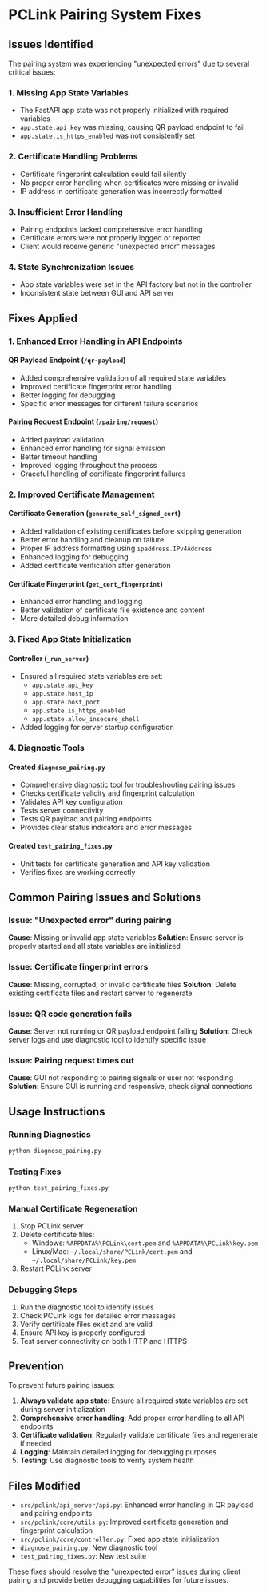 # PCLink Pairing System Fixes

## Issues Identified

The pairing system was experiencing "unexpected errors" due to several critical issues:

### 1. **Missing App State Variables**
- The FastAPI app state was not properly initialized with required variables
- `app.state.api_key` was missing, causing QR payload endpoint to fail
- `app.state.is_https_enabled` was not consistently set

### 2. **Certificate Handling Problems**
- Certificate fingerprint calculation could fail silently
- No proper error handling when certificates were missing or invalid
- IP address in certificate generation was incorrectly formatted

### 3. **Insufficient Error Handling**
- Pairing endpoints lacked comprehensive error handling
- Certificate errors were not properly logged or reported
- Client would receive generic "unexpected error" messages

### 4. **State Synchronization Issues**
- App state variables were set in the API factory but not in the controller
- Inconsistent state between GUI and API server

## Fixes Applied

### 1. **Enhanced Error Handling in API Endpoints**

#### QR Payload Endpoint (`/qr-payload`)
- Added comprehensive validation of all required state variables
- Improved certificate fingerprint error handling
- Better logging for debugging
- Specific error messages for different failure scenarios

#### Pairing Request Endpoint (`/pairing/request`)
- Added payload validation
- Enhanced error handling for signal emission
- Better timeout handling
- Improved logging throughout the process
- Graceful handling of certificate fingerprint failures

### 2. **Improved Certificate Management**

#### Certificate Generation (`generate_self_signed_cert`)
- Added validation of existing certificates before skipping generation
- Better error handling and cleanup on failure
- Proper IP address formatting using `ipaddress.IPv4Address`
- Enhanced logging for debugging
- Added certificate verification after generation

#### Certificate Fingerprint (`get_cert_fingerprint`)
- Enhanced error handling and logging
- Better validation of certificate file existence and content
- More detailed debug information

### 3. **Fixed App State Initialization**

#### Controller (`_run_server`)
- Ensured all required state variables are set:
  - `app.state.api_key`
  - `app.state.host_ip`
  - `app.state.host_port`
  - `app.state.is_https_enabled`
  - `app.state.allow_insecure_shell`
- Added logging for server startup configuration

### 4. **Diagnostic Tools**

#### Created `diagnose_pairing.py`
- Comprehensive diagnostic tool for troubleshooting pairing issues
- Checks certificate validity and fingerprint calculation
- Validates API key configuration
- Tests server connectivity
- Tests QR payload and pairing endpoints
- Provides clear status indicators and error messages

#### Created `test_pairing_fixes.py`
- Unit tests for certificate generation and API key validation
- Verifies fixes are working correctly

## Common Pairing Issues and Solutions

### Issue: "Unexpected error" during pairing
**Cause**: Missing or invalid app state variables
**Solution**: Ensure server is properly started and all state variables are initialized

### Issue: Certificate fingerprint errors
**Cause**: Missing, corrupted, or invalid certificate files
**Solution**: Delete existing certificate files and restart server to regenerate

### Issue: QR code generation fails
**Cause**: Server not running or QR payload endpoint failing
**Solution**: Check server logs and use diagnostic tool to identify specific issue

### Issue: Pairing request times out
**Cause**: GUI not responding to pairing signals or user not responding
**Solution**: Ensure GUI is running and responsive, check signal connections

## Usage Instructions

### Running Diagnostics
```bash
python diagnose_pairing.py
```

### Testing Fixes
```bash
python test_pairing_fixes.py
```

### Manual Certificate Regeneration
1. Stop PCLink server
2. Delete certificate files:
   - Windows: `%APPDATA%\PCLink\cert.pem` and `%APPDATA%\PCLink\key.pem`
   - Linux/Mac: `~/.local/share/PCLink/cert.pem` and `~/.local/share/PCLink/key.pem`
3. Restart PCLink server

### Debugging Steps
1. Run the diagnostic tool to identify issues
2. Check PCLink logs for detailed error messages
3. Verify certificate files exist and are valid
4. Ensure API key is properly configured
5. Test server connectivity on both HTTP and HTTPS

## Prevention

To prevent future pairing issues:

1. **Always validate app state**: Ensure all required state variables are set during server initialization
2. **Comprehensive error handling**: Add proper error handling to all API endpoints
3. **Certificate validation**: Regularly validate certificate files and regenerate if needed
4. **Logging**: Maintain detailed logging for debugging purposes
5. **Testing**: Use diagnostic tools to verify system health

## Files Modified

- `src/pclink/api_server/api.py`: Enhanced error handling in QR payload and pairing endpoints
- `src/pclink/core/utils.py`: Improved certificate generation and fingerprint calculation
- `src/pclink/core/controller.py`: Fixed app state initialization
- `diagnose_pairing.py`: New diagnostic tool
- `test_pairing_fixes.py`: New test suite

These fixes should resolve the "unexpected error" issues during client pairing and provide better debugging capabilities for future issues.